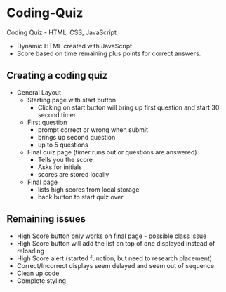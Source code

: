 # Coding-Quiz
Coding Quiz - HTML, CSS, JavaScript
* Dynamic HTML created with JavaScript
* Score based on time remaining plus points for correct answers.

## Creating a coding quiz

* General Layout
    * Starting page with start button
        * Clicking on start button will bring up first question and start 30 second timer
    * First question
        * prompt correct or wrong when submit
        * brings up second question
        * up to 5 questions
    * Final quiz page (timer runs out or questions are answered)
        * Tells you the score
        * Asks for initials
        * scores are stored locally
    * Final page 
        * lists high scores from local storage
        * back button to start quiz over

## Remaining issues
* High Score button only works on final page - possible class issue
* High Score button will add the list on top of one displayed instead of reloading
* High Score alert (started function, but need to research placement)
* Correct/Incorrect displays seem delayed and seem out of sequence
* Clean up code
* Complete styling